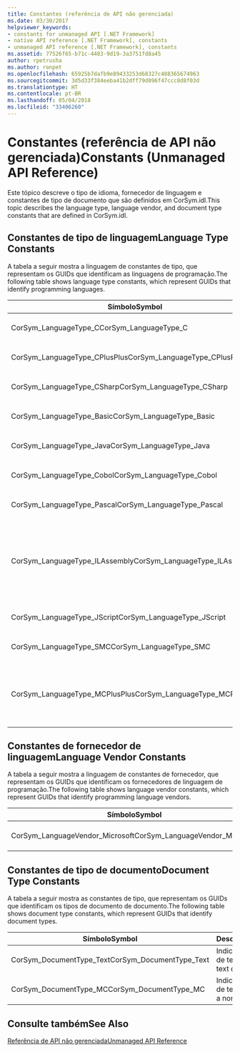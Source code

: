 ```yaml
---
title: Constantes (referência de API não gerenciada)
ms.date: 03/30/2017
helpviewer_keywords:
- constants for unmanaged API [.NET Framework]
- native API reference [.NET Framework], constants
- unmanaged API reference [.NET Framework], constants
ms.assetid: 77526f65-b71c-4483-9d19-3a3751fd8a45
author: rpetrusha
ms.author: ronpet
ms.openlocfilehash: 65925b7dafb9e89433253d68327c488365674963
ms.sourcegitcommit: 3d5d33f384eeba41b2dff79d096f47ccc8d8f03d
ms.translationtype: HT
ms.contentlocale: pt-BR
ms.lasthandoff: 05/04/2018
ms.locfileid: "33406260"
---
```

# <a name="constants-unmanaged-api-reference"></a><span data-ttu-id="fd6bc-102">Constantes (referência de API não gerenciada)</span><span class="sxs-lookup"><span data-stu-id="fd6bc-102">Constants (Unmanaged API Reference)</span></span>
<span data-ttu-id="fd6bc-103">Este tópico descreve o tipo de idioma, fornecedor de linguagem e constantes de tipo de documento que são definidos em CorSym.idl.</span><span class="sxs-lookup"><span data-stu-id="fd6bc-103">This topic describes the language type, language vendor, and document type constants that are defined in CorSym.idl.</span></span>  
  
## <a name="language-type-constants"></a><span data-ttu-id="fd6bc-104">Constantes de tipo de linguagem</span><span class="sxs-lookup"><span data-stu-id="fd6bc-104">Language Type Constants</span></span>  
 <span data-ttu-id="fd6bc-105">A tabela a seguir mostra a linguagem de constantes de tipo, que representam os GUIDs que identificam as linguagens de programação.</span><span class="sxs-lookup"><span data-stu-id="fd6bc-105">The following table shows language type constants, which represent GUIDs that identify programming languages.</span></span>  
  
|<span data-ttu-id="fd6bc-106">Símbolo</span><span class="sxs-lookup"><span data-stu-id="fd6bc-106">Symbol</span></span>|<span data-ttu-id="fd6bc-107">Descrição</span><span class="sxs-lookup"><span data-stu-id="fd6bc-107">Description</span></span>|  
|------------|-----------------|  
|<span data-ttu-id="fd6bc-108">CorSym_LanguageType_C</span><span class="sxs-lookup"><span data-stu-id="fd6bc-108">CorSym_LanguageType_C</span></span>|<span data-ttu-id="fd6bc-109">Indica a linguagem C.</span><span class="sxs-lookup"><span data-stu-id="fd6bc-109">Indicates the C language.</span></span>|  
|<span data-ttu-id="fd6bc-110">CorSym_LanguageType_CPlusPlus</span><span class="sxs-lookup"><span data-stu-id="fd6bc-110">CorSym_LanguageType_CPlusPlus</span></span>|<span data-ttu-id="fd6bc-111">Indica a linguagem C++.</span><span class="sxs-lookup"><span data-stu-id="fd6bc-111">Indicates the C++ language.</span></span>|  
|<span data-ttu-id="fd6bc-112">CorSym_LanguageType_CSharp</span><span class="sxs-lookup"><span data-stu-id="fd6bc-112">CorSym_LanguageType_CSharp</span></span>|<span data-ttu-id="fd6bc-113">Indica a linguagem c#.</span><span class="sxs-lookup"><span data-stu-id="fd6bc-113">Indicates the C# language.</span></span>|  
|<span data-ttu-id="fd6bc-114">CorSym_LanguageType_Basic</span><span class="sxs-lookup"><span data-stu-id="fd6bc-114">CorSym_LanguageType_Basic</span></span>|<span data-ttu-id="fd6bc-115">Indica o idioma básico.</span><span class="sxs-lookup"><span data-stu-id="fd6bc-115">Indicates the Basic language.</span></span>|  
|<span data-ttu-id="fd6bc-116">CorSym_LanguageType_Java</span><span class="sxs-lookup"><span data-stu-id="fd6bc-116">CorSym_LanguageType_Java</span></span>|<span data-ttu-id="fd6bc-117">Indica a linguagem Java.</span><span class="sxs-lookup"><span data-stu-id="fd6bc-117">Indicates the Java language.</span></span>|  
|<span data-ttu-id="fd6bc-118">CorSym_LanguageType_Cobol</span><span class="sxs-lookup"><span data-stu-id="fd6bc-118">CorSym_LanguageType_Cobol</span></span>|<span data-ttu-id="fd6bc-119">Indica o idioma COBOL.</span><span class="sxs-lookup"><span data-stu-id="fd6bc-119">Indicates the COBOL language.</span></span>|  
|<span data-ttu-id="fd6bc-120">CorSym_LanguageType_Pascal</span><span class="sxs-lookup"><span data-stu-id="fd6bc-120">CorSym_LanguageType_Pascal</span></span>|<span data-ttu-id="fd6bc-121">Indica o idioma Pascal.</span><span class="sxs-lookup"><span data-stu-id="fd6bc-121">Indicates the Pascal language.</span></span>|  
|<span data-ttu-id="fd6bc-122">CorSym_LanguageType_ILAssembly</span><span class="sxs-lookup"><span data-stu-id="fd6bc-122">CorSym_LanguageType_ILAssembly</span></span>|<span data-ttu-id="fd6bc-123">Indica o código de assembly do Microsoft intermediate language (MSIL).</span><span class="sxs-lookup"><span data-stu-id="fd6bc-123">Indicates the Microsoft intermediate language (MSIL) assembly code.</span></span>|  
|<span data-ttu-id="fd6bc-124">CorSym_LanguageType_JScript</span><span class="sxs-lookup"><span data-stu-id="fd6bc-124">CorSym_LanguageType_JScript</span></span>|<span data-ttu-id="fd6bc-125">Indica a linguagem JScript.</span><span class="sxs-lookup"><span data-stu-id="fd6bc-125">Indicates the JScript language.</span></span>|  
|<span data-ttu-id="fd6bc-126">CorSym_LanguageType_SMC</span><span class="sxs-lookup"><span data-stu-id="fd6bc-126">CorSym_LanguageType_SMC</span></span>|<span data-ttu-id="fd6bc-127">Indica o idioma SMC.</span><span class="sxs-lookup"><span data-stu-id="fd6bc-127">Indicates the SMC language.</span></span>|  
|<span data-ttu-id="fd6bc-128">CorSym_LanguageType_MCPlusPlus</span><span class="sxs-lookup"><span data-stu-id="fd6bc-128">CorSym_LanguageType_MCPlusPlus</span></span>|<span data-ttu-id="fd6bc-129">Indica a linguagem C++ habilitada para o .NET Framework.</span><span class="sxs-lookup"><span data-stu-id="fd6bc-129">Indicates the C++ language enabled for the .NET Framework.</span></span>|  
  
## <a name="language-vendor-constants"></a><span data-ttu-id="fd6bc-130">Constantes de fornecedor de linguagem</span><span class="sxs-lookup"><span data-stu-id="fd6bc-130">Language Vendor Constants</span></span>  
 <span data-ttu-id="fd6bc-131">A tabela a seguir mostra a linguagem de constantes de fornecedor, que representam os GUIDs que identificam os fornecedores de linguagem de programação.</span><span class="sxs-lookup"><span data-stu-id="fd6bc-131">The following table shows language vendor constants, which represent GUIDs that identify programming language vendors.</span></span>  
  
|<span data-ttu-id="fd6bc-132">Símbolo</span><span class="sxs-lookup"><span data-stu-id="fd6bc-132">Symbol</span></span>|<span data-ttu-id="fd6bc-133">Descrição</span><span class="sxs-lookup"><span data-stu-id="fd6bc-133">Description</span></span>|  
|------------|-----------------|  
|<span data-ttu-id="fd6bc-134">CorSym_LanguageVendor_Microsoft</span><span class="sxs-lookup"><span data-stu-id="fd6bc-134">CorSym_LanguageVendor_Microsoft</span></span>|<span data-ttu-id="fd6bc-135">Indica a Microsoft.</span><span class="sxs-lookup"><span data-stu-id="fd6bc-135">Indicates Microsoft.</span></span>|  
  
## <a name="document-type-constants"></a><span data-ttu-id="fd6bc-136">Constantes de tipo de documento</span><span class="sxs-lookup"><span data-stu-id="fd6bc-136">Document Type Constants</span></span>  
 <span data-ttu-id="fd6bc-137">A tabela a seguir mostra as constantes de tipo, que representam os GUIDs que identificam os tipos de documento de documento.</span><span class="sxs-lookup"><span data-stu-id="fd6bc-137">The following table shows document type constants, which represent GUIDs that identify document types.</span></span>  
  
|<span data-ttu-id="fd6bc-138">Símbolo</span><span class="sxs-lookup"><span data-stu-id="fd6bc-138">Symbol</span></span>|<span data-ttu-id="fd6bc-139">Descrição</span><span class="sxs-lookup"><span data-stu-id="fd6bc-139">Description</span></span>|  
|------------|-----------------|  
|<span data-ttu-id="fd6bc-140">CorSym_DocumentType_Text</span><span class="sxs-lookup"><span data-stu-id="fd6bc-140">CorSym_DocumentType_Text</span></span>|<span data-ttu-id="fd6bc-141">Indica um documento de texto.</span><span class="sxs-lookup"><span data-stu-id="fd6bc-141">Indicates a text document.</span></span>|  
|<span data-ttu-id="fd6bc-142">CorSym_DocumentType_MC</span><span class="sxs-lookup"><span data-stu-id="fd6bc-142">CorSym_DocumentType_MC</span></span>|<span data-ttu-id="fd6bc-143">Indica um documento de texto não.</span><span class="sxs-lookup"><span data-stu-id="fd6bc-143">Indicates a non-text document.</span></span>|  
  
## <a name="see-also"></a><span data-ttu-id="fd6bc-144">Consulte também</span><span class="sxs-lookup"><span data-stu-id="fd6bc-144">See Also</span></span>  
 [<span data-ttu-id="fd6bc-145">Referência de API não gerenciada</span><span class="sxs-lookup"><span data-stu-id="fd6bc-145">Unmanaged API Reference</span></span>](../../../docs/framework/unmanaged-api/index.md)
